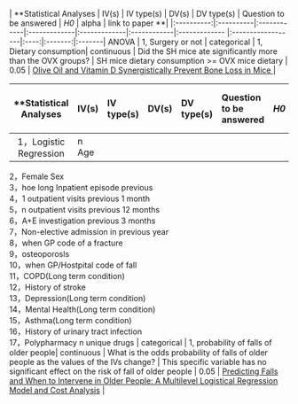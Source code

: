 | **Statistical Analyses	|  IV(s)  |  IV type(s) |  DV(s)  |  DV type(s)  | Question to be answered | _H0_ | alpha | link to paper **| 
|:----------:|:----------|:------------|:-------------|:-------------|:------------|:------------- |:------------------|:----:|:-------:|:-------|
ANOVA	| 1, Surgery or not  | categorical | 1, Dietary consumption| continuous | 	Did the SH mice ate significantly more than the OVX groups? | SH mice dietary consumption >= OVX mice dietary | 0.05 | [Olive Oil and Vitamin D Synergistically Prevent Bone Loss in Mice
](http://journals.plos.org/plosone/article?id=10.1371/journal.pone.0115817) | 



| **Statistical Analyses	|  IV(s)  |  IV type(s) |  DV(s)  |  DV type(s)   | Question to be answered | _H0_ | alpha | link to paper **| 
|:----------:|:----------|:------------|:-------------|:------------ |:------------------|:----:|:-------:|:-------|
1，Logistic Regression |n Age                                    
2，Female Sex                                  
3，hoe long Inpatient episode previous         
4，1 outpatient visits previous 1 month         
5，n outpatient visits previous 12 months       
6，A+E investigation previous 3 months         
7，Non-elective admission in previous year     
8，when GP code of a fracture                     
9，osteoporosls                                
10，when GP/Hostpital code of fall            
11，COPD(Long term condition)                  
12，History of stroke                           
13，Depression(Long term condition)           
14，Mental Health(Long term condition)          
15，Asthma(Long term condition)                  
16，History of urinary tract infection           
17，Polypharmacy n unique drugs   | categorical | 1,  probability of falls of older people| continuous  | What is the odds probability of falls of older people as the values of the IVs change? | This specific variable has no significant effect on the risk of fall of older people | 0.05 | [Predicting Falls and When to Intervene in Older People: A Multilevel Logistical Regression Model and Cost Analysis](http://journals.plos.org/plosone/article?id=10.1371/journal.pone.0159365) |
